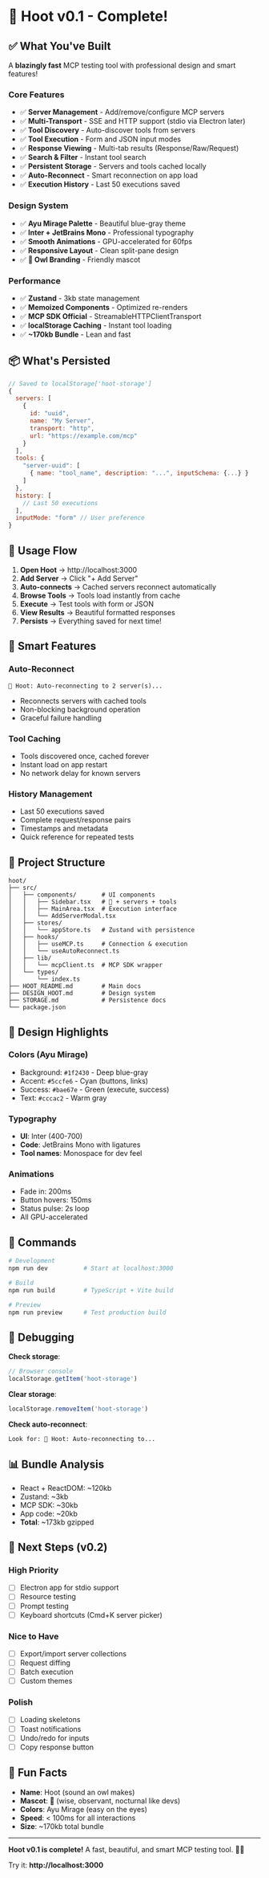 # 🦉 Hoot v0.1 - Complete!

## ✅ What You've Built

A **blazingly fast** MCP testing tool with professional design and smart features!

### Core Features
- ✅ **Server Management** - Add/remove/configure MCP servers
- ✅ **Multi-Transport** - SSE and HTTP support (stdio via Electron later)
- ✅ **Tool Discovery** - Auto-discover tools from servers
- ✅ **Tool Execution** - Form and JSON input modes
- ✅ **Response Viewing** - Multi-tab results (Response/Raw/Request)
- ✅ **Search & Filter** - Instant tool search
- ✅ **Persistent Storage** - Servers and tools cached locally
- ✅ **Auto-Reconnect** - Smart reconnection on app load
- ✅ **Execution History** - Last 50 executions saved

### Design System
- ✅ **Ayu Mirage Palette** - Beautiful blue-gray theme
- ✅ **Inter + JetBrains Mono** - Professional typography
- ✅ **Smooth Animations** - GPU-accelerated for 60fps
- ✅ **Responsive Layout** - Clean split-pane design
- ✅ **🦉 Owl Branding** - Friendly mascot

### Performance
- ✅ **Zustand** - 3kb state management
- ✅ **Memoized Components** - Optimized re-renders
- ✅ **MCP SDK Official** - StreamableHTTPClientTransport
- ✅ **localStorage Caching** - Instant tool loading
- ✅ **~170kb Bundle** - Lean and fast

## 📦 What's Persisted

```javascript
// Saved to localStorage['hoot-storage']
{
  servers: [
    {
      id: "uuid",
      name: "My Server",
      transport: "http",
      url: "https://example.com/mcp"
    }
  ],
  tools: {
    "server-uuid": [
      { name: "tool_name", description: "...", inputSchema: {...} }
    ]
  },
  history: [
    // Last 50 executions
  ],
  inputMode: "form" // User preference
}
```

## 🚀 Usage Flow

1. **Open Hoot** → http://localhost:3000
2. **Add Server** → Click "+ Add Server"
3. **Auto-connects** → Cached servers reconnect automatically
4. **Browse Tools** → Tools load instantly from cache
5. **Execute** → Test tools with form or JSON
6. **View Results** → Beautiful formatted responses
7. **Persists** → Everything saved for next time!

## 🎯 Smart Features

### Auto-Reconnect
```
🦉 Hoot: Auto-reconnecting to 2 server(s)...
```
- Reconnects servers with cached tools
- Non-blocking background operation
- Graceful failure handling

### Tool Caching
- Tools discovered once, cached forever
- Instant load on app restart
- No network delay for known servers

### History Management
- Last 50 executions saved
- Complete request/response pairs
- Timestamps and metadata
- Quick reference for repeated tests

## 📁 Project Structure

```
hoot/
├── src/
│   ├── components/       # UI components
│   │   ├── Sidebar.tsx   # 🦉 + servers + tools
│   │   ├── MainArea.tsx  # Execution interface
│   │   └── AddServerModal.tsx
│   ├── stores/
│   │   └── appStore.ts   # Zustand with persistence
│   ├── hooks/
│   │   ├── useMCP.ts     # Connection & execution
│   │   └── useAutoReconnect.ts
│   ├── lib/
│   │   └── mcpClient.ts  # MCP SDK wrapper
│   └── types/
│       └── index.ts
├── HOOT_README.md        # Main docs
├── DESIGN_HOOT.md        # Design system
├── STORAGE.md            # Persistence docs
└── package.json
```

## 🎨 Design Highlights

### Colors (Ayu Mirage)
- Background: `#1f2430` - Deep blue-gray
- Accent: `#5ccfe6` - Cyan (buttons, links)
- Success: `#bae67e` - Green (execute, success)
- Text: `#cccac2` - Warm gray

### Typography
- **UI**: Inter (400-700)
- **Code**: JetBrains Mono with ligatures
- **Tool names**: Monospace for dev feel

### Animations
- Fade in: 200ms
- Button hovers: 150ms  
- Status pulse: 2s loop
- All GPU-accelerated

## 🔧 Commands

```bash
# Development
npm run dev          # Start at localhost:3000

# Build
npm run build        # TypeScript + Vite build

# Preview
npm run preview      # Test production build
```

## 🐛 Debugging

**Check storage**:
```javascript
// Browser console
localStorage.getItem('hoot-storage')
```

**Clear storage**:
```javascript
localStorage.removeItem('hoot-storage')
```

**Check auto-reconnect**:
```
Look for: 🦉 Hoot: Auto-reconnecting to...
```

## 📊 Bundle Analysis

- React + ReactDOM: ~120kb
- Zustand: ~3kb
- MCP SDK: ~30kb
- App code: ~20kb
- **Total**: ~173kb gzipped

## 🎯 Next Steps (v0.2)

### High Priority
- [ ] Electron app for stdio support
- [ ] Resource testing
- [ ] Prompt testing
- [ ] Keyboard shortcuts (Cmd+K server picker)

### Nice to Have
- [ ] Export/import server collections
- [ ] Request diffing
- [ ] Batch execution
- [ ] Custom themes

### Polish
- [ ] Loading skeletons
- [ ] Toast notifications
- [ ] Undo/redo for inputs
- [ ] Copy response button

## 🦉 Fun Facts

- **Name**: Hoot (sound an owl makes)
- **Mascot**: 🦉 (wise, observant, nocturnal like devs)
- **Colors**: Ayu Mirage (easy on the eyes)
- **Speed**: < 100ms for all interactions
- **Size**: ~170kb total bundle

---

**Hoot v0.1 is complete!** A fast, beautiful, and smart MCP testing tool. 🦉✨

Try it: **http://localhost:3000**

